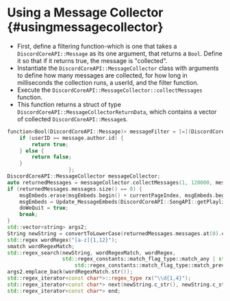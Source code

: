 Using a Message Collector {#usingmessagecollector}
============
- First, define a filtering function-which is one that takes a `DiscordCoreAPI::Message` as its one argument, that returns a `Bool`. Define it so that if it returns true, the message is "collected".
- Instantiate the `DiscordCoreAPI::MessageCollector` class with arguments to define how many messages are collected, for how long in milliseconds the collection runs, a userId, and the filter function.
- Execute the `DiscordCoreAPI::MessageCollector::collectMessages` function.
- This function returns a struct of type `DiscordCoreAPI::MessageCollectorReturnData`, which contains a vector of collected `DiscordCoreAPI::Message`s.
 
```cpp
function<Bool(DiscordCoreAPI::Message)> messageFilter = [=](DiscordCoreAPI::Message message)-> Bool {
	if (userID == message.author.id) {
		return true;
	} else {
		return false;
	}
                    };
DiscordCoreAPI::MessageCollector messageCollector;
auto returnedMessages = messageCollector.collectMessages(1, 120000, messageFilter);
if (returnedMessages.messages.size() == 0) {
	msgEmbeds.erase(msgEmbeds.begin() + currentPageIndex, msgEmbeds.begin() + currentPageIndex + 1);
	msgEmbeds = Update_MessageEmbeds(DiscordCoreAPI::SongAPI::getPlaylist(guild.id), discordGuild, newEvent, args.eventData, currentPageIndex);
	doWeQuit = true;
	break;
}
std::vector<string> args2;
String newString = convertToLowerCase(returnedMessages.messages.at(0).content);
std::regex wordRegex("[a-z]{1,12}");
smatch wordRegexMatch;
std::regex_search(newString, wordRegexMatch, wordRegex,
				  std::regex_constants::match_flag_type::match_any | std::regex_constants::match_flag_type::match_not_null |
					  std::regex_constants::match_flag_type::match_prev_avail);
args2.emplace_back(wordRegexMatch.str());
std::regex_iterator<const char*>::regex_type rx("\\d{1,4}");
std::regex_iterator<const char*> next(newString.c_str(), newString.c_str() + strlen(newString.c_str()), rx);
std::regex_iterator<const char*> end;
```